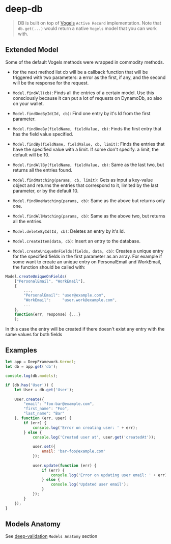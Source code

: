 deep-db
======

> DB is built on top of [Vogels](https://github.com/ryanfitz/vogels) `Active Record` implementation.
> Note that `db.get(...)` would return a native `Vogels` model that you can work with.

Extended Model
-------------------------
Some of the default Vogels methods were wrapped in commodity methods.

* for the next method list cb will be a callback function that will be triggered with two parameters: a error as the first, if any, and the second will be
the response for the request.

- `Model.findAll(cb)`: Finds all the entries of a certain model. Use this consciously because it can put a lot of requests on DynamoDb, so also on your wallet.

- `Model.findOneById(Id, cb)`: Find one entry by it's Id from the first parameter.

- `Model.findOneBy(fieldName, fieldValue, cb)`: Finds the first entry that has the field value specified.

- `Model.findBy(fieldName, fieldValue, cb, limit)`: Finds the entries that have the specified value with a limit. If some don't specify.
a limit, the default will be 10.

- `Model.findAllBy(fieldName, fieldValue, cb)`: Same as the last two, but returns all the entries found.

- `Model.findMatching(params, cb, limit)`: Gets as input a key-value object and returns the entries that correspond to it, limited by the last parameter, or 
by the default 10.

- `Model.findOneMatching(params, cb)`: Same as the above but returns only one.

- `Model.findAllMatching(params, cb)`: Same as the above two, but returns all the entries.

- `Model.deleteById(Id, cb)`:  Deletes an entry by it's Id.

- `Model.createItem(data, cb)`: Insert an entry to the database.

- `Model.createUniqueOnFields(fields, data, cb)`: Creates a unique entry for the specified fields in the first parameter as an array. For example if some want
to create an unique entry on PersonalEmail and WorkEmail, the function should be called with:
```javascript
Model.createUniqueOnFields(
    ["PersonalEmail", "WorkEmail"],
    {
        ...,
        "PersonalEmail": "user@example.com",
        "WorkEmail":     "user.work@example.com",
        ...
    },
    function(err, response) {...}
    );
```

In this case the entry will be created if there doesn't exist any entry with the same values for both fields

Examples
--------

```javascript
let app = DeepFramework.Kernel;
let db = app.get('db');

console.log(db.models);

if (db.has('User')) {
    let User = db.get('User');
    
    User.create({
        "email": "foo-bar@example.com",
        "first_name": "Foo",
        "last_name": "Bar"
    }, function (err, user) {
        if (err) {
            console.log('Error on creating user: ' + err);
        } else {
            console.log('Created user at', user.get('createdAt'));
    
            user.set({
                email: 'bar-foo@example.com'
            });
    
            user.update(function (err) {
                if (err) {
                    console.log('Error on updating user email: ' + err);
                } else {
                    console.log('Updated user email');
                }
            });
        }
    });
}
```



Models Anatomy
--------------

See [deep-validation](validation.md#models-anatomy) `Models Anatomy` section